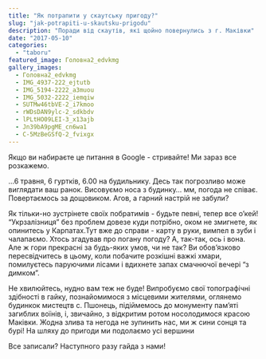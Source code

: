 ```yaml
---
title: "Як потрапити у скаутську пригоду?"
slug: "jak-potrapiti-u-skautsku-prigodu"
description: "Поради від скаутів, які щойно повернулись з г. Маківки"
date: "2017-05-10"
categories:
  - "taboru"
featured_image: Головна2_edvkmg
gallery_images:
  - Головна2_edvkmg
  - IMG_4937-222_ejtutb
  - IMG_5194-2222_a3muou
  - IMG_5032-2222_iemqiw
  - SUTMw46tbVE-2_i7kmoo
  - rWDsDAN9ylc-2_sdkbdv
  - lPLtHO09LEI-3_x13ajb
  - Jn39bA9pgME_cn6wa1
  - C-5MzBeGSfQ-2_fvixgx
---
```


Якщо ви набираєте це питання в Google - стривайте! Ми зараз все розкажемо.

...6 травня, 6 гуртків, 6.00 на будильнику. Десь так погрозливо може виглядати ваш ранок. Висовуємо носа з будинку… мм, погода не співає. Повертаємось за дощовиком. Агов, а гарний настрій не забули?

Як тільки-но зустрінете своїх побратимів - будьте певні, тепер все о’кей! “Укрзалізниця” без проблем довезе куди потрібно, оком не змигнете, як опинитесь у Карпатах.Тут вже до справи - карту в руки, вимпел в зуби і чалапаємо. Хтось згадував про погану погоду? А, так-так, ось і вона. Але ж гори прекрасні за будь-яких умов, чи не так? Ви обов’язково пересвідчитесь в цьому, коли побачите розкішні важкі хмари, помилуєтесь паруючими лісами і вдихнете запах смачнючої вечері “з димком”.

Не хвилюйтесь, нудно вам теж не буде! Випробуємо свої топографічні здібності в гайку, познайомимося з місцевими жителями, оглянемо будинкок мистецтв с. Пшонець, підіймемось до монументу пам’яті загиблих воїнів, і, звичайно, з відкритим ротом носолодимося красою Маківки. Жодна злива та негода не зупинить нас, ми ж сини сонця та бурі! На шляху до пригоди ми подолаємо усі вершини

Все записали? Наступного разу гайда з нами!
